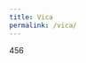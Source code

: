 ```yaml
---
title: Vica
permalink: /vica/
---
```


  <head>
    <meta charset="utf-8" />
    <meta name="theme-color" content="#000000" />
    <link
      href="https://webchat.vica.gov.sg/static/css/chat.css"
      rel="stylesheet"
    />
<style type="text/css">
 
#webchat 
line-height: normal;
 
</style>
  </head>
 
  <body> 456

<div id="webchat" 
app-id="cpib-ask-cpib" 
app-icon="https://www.cpib.gov.sg/images/avatar.png" 
app-name="Ask Kopi Lim" 
app-color="#00205b" 
app-base-font-size="16" 
app-auto-launch="false" 
app-bot-response-trigger-event="true" 
app-enable-auto-complete="true" 
app-auto-complete-background-color="#DFE8F9" 
app-auto-complete-divider-color="#00205b" 
app-auto-complete-hover-color="#98b5eb" 
app-enable-recommendations="true" 
app-recommendations-background-color="#DFE8F9" 
app-recommendations-hover-color="#98b5eb" 
app-font-family= "Arial", "Segoe UI", "Roboto", "Oxygen", "Ubuntu", "Cantarell", "Fira Sans", "Droid Sans", "Helvetica Neue", "sans-serif"
app-environment-override="draft"
     
></div>

<script type="text/javascript" src="https://webchat.vica.gov.sg/static/js/chat.js">
</script>

  </body>
  
